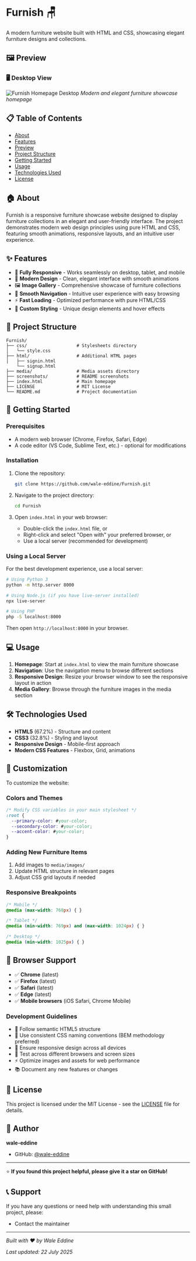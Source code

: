 # Furnish 🪑

A modern furniture website built with HTML and CSS, showcasing elegant furniture designs and collections.

## 🖼️ Preview

### 🖥️ Desktop View
![Furnish Homepage Desktop](screenshots/homepage-desktop.jpg)
*Modern and elegant furniture showcase homepage*

## 📋 Table of Contents

- [About](#-about)
- [Features](#-features)
- [Preview](#️-preview)
- [Project Structure](#-project-structure)
- [Getting Started](#-getting-started)
- [Usage](#-usage)
- [Technologies Used](#️-technologies-used)
- [License](#-license)

## 🏠 About

Furnish is a responsive furniture showcase website designed to display furniture collections in an elegant and user-friendly interface. The project demonstrates modern web design principles using pure HTML and CSS, featuring smooth animations, responsive layouts, and an intuitive user experience.

## ✨ Features

- 📱 **Fully Responsive** - Works seamlessly on desktop, tablet, and mobile
- 🎨 **Modern Design** - Clean, elegant interface with smooth animations
- 🖼️ **Image Gallery** - Comprehensive showcase of furniture collections
- 🎯 **Smooth Navigation** - Intuitive user experience with easy browsing
- ⚡ **Fast Loading** - Optimized performance with pure HTML/CSS
- 🎨 **Custom Styling** - Unique design elements and hover effects

## 📁 Project Structure

```
Furnish/
├── css/                   # Stylesheets directory
│   └── style.css     
├── html/                  # Additional HTML pages      
│   ├── signin.html
    └── signup.html    
├── media/                 # Media assets directory
├── screenshots/           # README screenshots
├── index.html             # Main homepage
├── LICENSE                # MIT License
└── README.md              # Project documentation
```

## 🚀 Getting Started

### Prerequisites

- A modern web browser (Chrome, Firefox, Safari, Edge)
- A code editor (VS Code, Sublime Text, etc.) - optional for modifications

### Installation

1. Clone the repository:
   ```bash
   git clone https://github.com/wale-eddine/Furnish.git
   ```

2. Navigate to the project directory:
   ```bash
   cd Furnish
   ```

3. Open `index.html` in your web browser:
   - Double-click the `index.html` file, or
   - Right-click and select "Open with" your preferred browser, or
   - Use a local server (recommended for development)

### Using a Local Server

For the best development experience, use a local server:

```bash
# Using Python 3
python -m http.server 8000

# Using Node.js (if you have live-server installed)
npx live-server

# Using PHP
php -S localhost:8000
```

Then open `http://localhost:8000` in your browser.

## 💻 Usage

1. **Homepage**: Start at `index.html` to view the main furniture showcase
2. **Navigation**: Use the navigation menu to browse different sections
3. **Responsive Design**: Resize your browser window to see the responsive layout in action
4. **Media Gallery**: Browse through the furniture images in the media section

## 🛠️ Technologies Used

- **HTML5** (67.2%) - Structure and content
- **CSS3** (32.8%) - Styling and layout
- **Responsive Design** - Mobile-first approach
- **Modern CSS Features** - Flexbox, Grid, animations

## 🎨 Customization

To customize the website:

### Colors and Themes
```css
/* Modify CSS variables in your main stylesheet */
:root {
  --primary-color: #your-color;
  --secondary-color: #your-color;
  --accent-color: #your-color;
}
```

### Adding New Furniture Items
1. Add images to `media/images/`
2. Update HTML structure in relevant pages
3. Adjust CSS grid layouts if needed

### Responsive Breakpoints
```css
/* Mobile */
@media (max-width: 768px) { }

/* Tablet */
@media (min-width: 769px) and (max-width: 1024px) { }

/* Desktop */
@media (min-width: 1025px) { }
```

## 📱 Browser Support

- ✅ **Chrome** (latest)
- ✅ **Firefox** (latest)
- ✅ **Safari** (latest)
- ✅ **Edge** (latest)
- ✅ **Mobile browsers** (iOS Safari, Chrome Mobile)


### Development Guidelines

- 📝 Follow semantic HTML5 structure
- 🎨 Use consistent CSS naming conventions (BEM methodology preferred)
- 📱 Ensure responsive design across all devices
- 🧪 Test across different browsers and screen sizes
- ⚡ Optimize images and assets for web performance
- 📚 Document any new features or changes

## 📄 License

This project is licensed under the MIT License - see the [LICENSE](LICENSE) file for details.

## 👤 Author

**wale-eddine**
- GitHub: [@wale-eddine](https://github.com/wale-eddine)

---

⭐ **If you found this project helpful, please give it a star on GitHub!**

## 📞 Support

If you have any questions or need help with understanding this small project, please:
- Contact the maintainer

---

*Built with ❤️ by Wale Eddine*

*Last updated: 22 July 2025*
